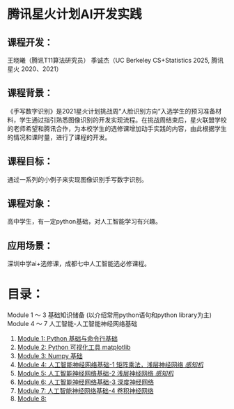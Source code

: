 # 腾讯星火计划AI开发实践

## **课程开发**：
王晓曦（腾讯T11算法研究员）
季诚杰（UC Berkeley CS+Statistics 2025, 腾讯星火 2020、2021）

## **课程背景**：
《手写数字识别》是2021星火计划挑战周“人脸识别方向“入选学生的预习准备材料，学生通过指引熟悉图像识别的开发实现流程。在挑战周结束后，星火联盟学校的老师希望和腾讯合作，为本校学生的选修课增加动手实践的内容，由此根据学生的情况和课时量，进行了课程的开发。

## **课程目标**：
通过一系列的小例子来实现图像识别手写数字识别。

## **课程对象**：
高中学生，有一定python基础，对人工智能学习有兴趣。

## **应用场景**：
深圳中学ai+选修课，成都七中人工智能选必修课程。


# 目录：
Module 1 ～ 3 基础知识储备 (以介绍常用python语句和python library为主)
Module 4 ～ 7 人工智能-人工智能神经网络基础
1. [Module 1: Python 基础与命令行基础](/Module1)
2. [Module 2: Python 可视化工具 matplotlib](/Module2)
3. [Module 3: Numpy 基础](/Module3)
4. [Module 4: 人工智能神经网络基础-1 矩阵乘法，浅层神经网络 *感知机*](/Module4)
5. [Module 5: 人工智能神经网络基础-2 浅层神经网络 *感知机*](/Module5)
6. [Module 6: 人工智能神经网络基础-3 深度神经网络](/Module6)
7. [Module 7: 人工智能神经网络基础-4 卷积神经网络](/Module7)
8. [Module 8: ](/Module8)

